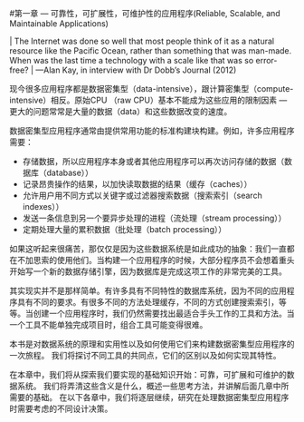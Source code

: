 #第一章 — 可靠性，可扩展性，可维护性的应用程序(Reliable, Scalable, and Maintainable Applications)

| The Internet was done so well that most people think of it as a natural resource like the Pacific Ocean, rather than something that was man-made. When was the last time a technology with a scale like that was so error-free?
| —Alan Kay, in interview with Dr Dobb’s Journal (2012)


现今很多应用程序都是数据密集型（data-intensive），跟计算密集型（compute-intensive）相反。原始CPU （raw CPU）基本不能成为这些应用的限制因素 — 更大的问题常常是大量的数据（data）和这些数据改变的速度。

数据密集型应用程序通常由提供常用功能的标准构建块构建。例如，许多应用程序需要：

- 存储数据，所以应用程序本身或者其他应用程序可以再次访问存储的数据（数据库（database））
- 记录昂贵操作的结果，以加快读取数据的结果（缓存（caches））
- 允许用户用不同方式以关键字或过滤器搜索数据（搜索索引（search indexes））
- 发送一条信息到另一个要异步处理的进程（流处理（stream processing））
- 定期处理大量的累积数据（批处理（batch processing））

如果这听起来很痛苦，那仅仅是因为这些数据系统是如此成功的抽象：我们一直都在不加思索的使用他们。当构建一个应用程序的时候，大部分程序员不会想着重头开始写一个新的数据存储引擎，因为数据库是完成这项工作的非常完美的工具。

其实现实并不是那样简单。有许多具有不同特性的数据库系统，因为不同的应用程序具有不同的要求。有很多不同的方法处理缓存，不同的方式创建搜索索引，等等。当创建一个应用程序时，我们仍然需要找出最适合手头工作的工具和方法。当一个工具不能单独完成项目时，组合工具可能变得很难。

本书是对数据系统的原理和实用性以及如何使用它们来构建数据密集型应用程序的一次旅程。 我们将探讨不同工具的共同点，它们的区别以及如何实现其特性。

在本章中，我们将从探索我们要实现的基础知识开始：可靠，可扩展和可维护的数据系统。 我们将弄清这些含义是什么，概述一些思考方法，并讲解后面几章中所需要的基础。 在以下各章中，我们将逐层继续，研究在处理数据密集型应用程序时需要考虑的不同设计决策。

##


